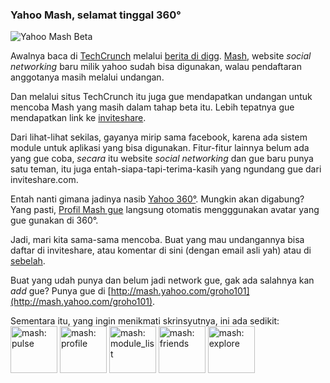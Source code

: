 ### Yahoo Mash, selamat tinggal 360°

![Yahoo Mash Beta](http://kriwil.com/images/2.png "Mash")

Awalnya baca di [TechCrunch](http://www.techcrunch.com/2007/09/14/yahoo-invites-us-into-mash-its-new-social-network/)  melalui [berita di digg](http://digg.com/tech_news/Yahoo_Invites_Us_Into_Mash_Its_New_Social_Network).
[Mash](http://mash.yahoo.com), website _social networking_ baru milik yahoo sudah bisa digunakan, walau pendaftaran anggotanya masih melalui undangan.

Dan melalui situs TechCrunch itu juga gue mendapatkan undangan untuk mencoba Mash yang masih dalam tahap beta itu. Lebih tepatnya gue mendapatkan link ke [inviteshare](http://www.inviteshare.com/site.php?id=50).

Dari lihat-lihat sekilas, gayanya mirip sama facebook, karena ada sistem module untuk aplikasi yang bisa digunakan. Fitur-fitur lainnya belum ada yang gue coba, _secara_ itu website _social networking_ dan gue baru punya satu teman, itu juga entah-siapa-tapi-terima-kasih yang ngundang gue dari inviteshare.com.

Entah nanti gimana jadinya nasib [Yahoo 360&deg;](http://360.yahoo.com/). Mungkin akan digabung? Yang pasti, [Profil Mash gue](http://mash.yahoo.com/groho101) langsung otomatis mengggunakan avatar yang gue gunakan di 360&deg;.

Jadi, mari kita sama-sama mencoba. Buat yang mau undangannya bisa daftar di inviteshare, atau komentar di sini (dengan email asli yah) atau di [sebelah](http://kriwil.com/note/yahoo-mash).

Buat yang udah punya dan belum jadi network gue, gak ada salahnya kan _add_ gue? Punya gue di [http://mash.yahoo.com/groho101](http://mash.yahoo.com/groho101).

Sementara itu, yang ingin menikmati skrinsyutnya, ini ada sedikit:
<a href="http://www.flickr.com/photos/kriwil/1394381688/" title="Photo Sharing"><img src="http://farm2.static.flickr.com/1033/1394381688_e46aad4774_s.jpg" width="75" height="75" alt="mash: pulse" /></a>
<a href="http://www.flickr.com/photos/kriwil/1394381676/" title="Photo Sharing"><img src="http://farm2.static.flickr.com/1037/1394381676_448acfc6c7_s.jpg" width="75" height="75" alt="mash: profile" /></a>
<a href="http://www.flickr.com/photos/kriwil/1394381674/" title="Photo Sharing"><img src="http://farm2.static.flickr.com/1281/1394381674_75b149754e_s.jpg" width="75" height="75" alt="mash: module_list" /></a>
<a href="http://www.flickr.com/photos/kriwil/1394381670/" title="Photo Sharing"><img src="http://farm2.static.flickr.com/1321/1394381670_a253ec2ad3_s.jpg" width="75" height="75" alt="mash: friends" /></a>
<a href="http://www.flickr.com/photos/kriwil/1394381666/" title="Photo Sharing"><img src="http://farm2.static.flickr.com/1063/1394381666_2c9e76d5fc_s.jpg" width="75" height="75" alt="mash: explore" /></a>

<!-- METADATA: {"time": "2007-09-16 19:19:31", "title": "Yahoo Mash, selamat tinggal 360\u00b0"} -->
